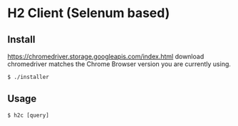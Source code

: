 # H2 Client (Selenum based)

## Install
https://chromedriver.storage.googleapis.com/index.html
download chromedriver matches the Chrome Browser version
you are currently using.

```
$ ./installer
```

## Usage

```
$ h2c [query]
```

